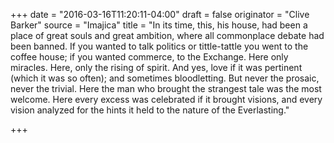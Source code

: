 +++
date = "2016-03-16T11:20:11-04:00"
draft = false
originator = "Clive Barker"
source = "Imajica"
title = "In its time, this, his house, had been a place of great souls and great ambition, where all commonplace debate had been banned. If you wanted to talk politics or tittle-tattle you went to the coffee house; if you wanted commerce, to the Exchange. Here only miracles. Here, only the rising of spirit. And yes, love if it was pertinent (which it was so often); and sometimes bloodletting. But never the prosaic, never the trivial. Here the man who brought the strangest tale was the most welcome. Here every excess was celebrated if it brought visions, and every vision analyzed for the hints it held to the nature of the Everlasting."

+++
